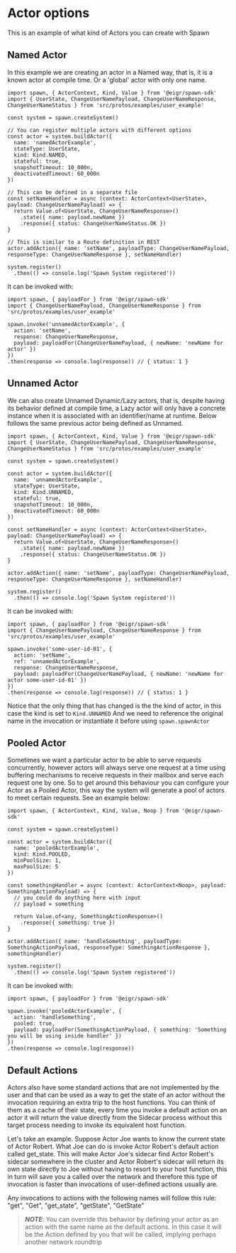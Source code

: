 # Actor options

This is an example of what kind of Actors you can create with Spawn

## Named Actor

In this example we are creating an actor in a Named way, that is, it is a known actor at compile time. Or a 'global' actor with only one name.

```TS
import spawn, { ActorContext, Kind, Value } from '@eigr/spawn-sdk'
import { UserState, ChangeUserNamePayload, ChangeUserNameResponse, ChangeUserNameStatus } from 'src/protos/examples/user_example'

const system = spawn.createSystem()

// You can register multiple actors with different options
const actor = system.buildActor({
  name: 'namedActorExample',
  stateType: UserState,
  kind: Kind.NAMED,
  stateful: true,
  snapshotTimeout: 10_000n,
  deactivatedTimeout: 60_000n
})

// This can be defined in a separate file
const setNameHandler = async (context: ActorContext<UserState>, payload: ChangeUserNamePayload) => {
  return Value.of<UserState, ChangeUserNameResponse>()
    .state({ name: payload.newName })
    .response({ status: ChangeUserNameStatus.OK })
}

// This is similar to a Route definition in REST
actor.addAction({ name: 'setName', payloadType: ChangeUserNamePayload, responseType: ChangeUserNameResponse }, setNameHandler)

system.register()
  .then(() => console.log('Spawn System registered'))
```

It can be invoked with:

```TS
import spawn, { payloadFor } from '@eigr/spawn-sdk'
import { ChangeUserNamePayload, ChangeUserNameResponse } from 'src/protos/examples/user_example'

spawn.invoke('unnamedActorExample', {
  action: 'setName',
  response: ChangeUserNameResponse,
  payload: payloadFor(ChangeUserNamePayload, { newName: 'newName for actor' })
})
.then(response => console.log(response)) // { status: 1 }
```

## Unnamed Actor

We can also create Unnamed Dynamic/Lazy actors, that is, despite having its behavior defined at compile time, a Lazy actor will only have a concrete instance when it is associated with an identifier/name at runtime. Below follows the same previous actor being defined as Unnamed.

```TS
import spawn, { ActorContext, Kind, Value } from '@eigr/spawn-sdk'
import { UserState, ChangeUserNamePayload, ChangeUserNameResponse, ChangeUserNameStatus } from 'src/protos/examples/user_example'

const system = spawn.createSystem()

const actor = system.buildActor({
  name: 'unnamedActorExample',
  stateType: UserState,
  kind: Kind.UNNAMED,
  stateful: true,
  snapshotTimeout: 10_000n,
  deactivatedTimeout: 60_000n
})

const setNameHandler = async (context: ActorContext<UserState>, payload: ChangeUserNamePayload) => {
  return Value.of<UserState, ChangeUserNameResponse>()
    .state({ name: payload.newName })
    .response({ status: ChangeUserNameStatus.OK })
}

actor.addAction({ name: 'setName', payloadType: ChangeUserNamePayload, responseType: ChangeUserNameResponse }, setNameHandler)

system.register()
  .then(() => console.log('Spawn System registered'))
```

It can be invoked with:

```TS
import spawn, { payloadFor } from '@eigr/spawn-sdk'
import { ChangeUserNamePayload, ChangeUserNameResponse } from 'src/protos/examples/user_example'

spawn.invoke('some-user-id-01', {
  action: 'setName',
  ref: 'unnamedActorExample',
  response: ChangeUserNameResponse,
  payload: payloadFor(ChangeUserNamePayload, { newName: 'newName for actor some-user-id-01' })
})
.then(response => console.log(response)) // { status: 1 }
```

Notice that the only thing that has changed is the the kind of actor, in this case the kind is set to `Kind.UNNAMED`
And we need to reference the original name in the invocation or instantiate it before using `spawn.spawnActor`

## Pooled Actor

Sometimes we want a particular actor to be able to serve requests concurrently, however actors will always serve one request at a time using buffering mechanisms to receive requests in their mailbox and serve each request one by one. So to get around this behaviour you can configure your Actor as a Pooled Actor, this way the system will generate a pool of actors to meet certain requests. See an example below:

```TS
import spawn, { ActorContext, Kind, Value, Noop } from '@eigr/spawn-sdk'

const system = spawn.createSystem()

const actor = system.buildActor({
  name: 'pooledActorExample',
  kind: Kind.POOLED,
  minPoolSize: 1,
  maxPoolSize: 5
})

const somethingHandler = async (context: ActorContext<Noop>, payload: SomethingActionPayload) => {
  // you could do anything here with input
  // payload = something

  return Value.of<any, SomethingActionResponse>()
    .response({ something: true })
}

actor.addAction({ name: 'handleSomething', payloadType: SomethingActionPayload, responseType: SomethingActionResponse }, somethingHandler)

system.register()
  .then(() => console.log('Spawn System registered'))
```

It can be invoked with:

```TS
import spawn, { payloadFor } from '@eigr/spawn-sdk'

spawn.invoke('pooledActorExample', {
  action: 'handleSomething',
  pooled: true,
  payload: payloadFor(SomethingActionPayload, { something: 'Something you will be using inside handler' })
})
.then(response => console.log(response))
```

## Default Actions

Actors also have some standard actions that are not implemented by the user and that can be used as a way to get the state of an actor without the invocation requiring an extra trip to the host functions. You can think of them as a cache of their state, every time you invoke a default action on an actor it will return the value directly from the Sidecar process without this target process needing to invoke its equivalent host function.

Let's take an example. Suppose Actor Joe wants to know the current state of Actor Robert. What Joe can do is invoke Actor Robert's default action called get_state. This will make Actor Joe's sidecar find Actor Robert's sidecar somewhere in the cluster and Actor Robert's sidecar will return its own state directly to Joe without having to resort to your host function, this in turn will save you a called over the network and therefore this type of invocation is faster than invocations of user-defined actions usually are.

Any invocations to actions with the following names will follow this rule: "get", "Get", "get_state", "getState", "GetState"

> **_NOTE_**: You can override this behavior by defining your actor as an action with the same name as the default actions. In this case it will be the Action defined by you that will be called, implying perhaps another network roundtrip
